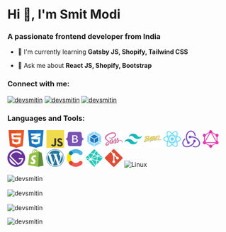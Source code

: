 <h1>Hi 👋, I'm Smit Modi</h1>
<h3>A passionate frontend developer from India</h3>


- 🌱 I'm currently learning **Gatsby JS, Shopify, Tailwind CSS**

- 💬 Ask me about **React JS, Shopify, Bootstrap**

<h3 align="left">Connect with me:</h3>
<p align="left">
  <a href="https://twitter.com/devsmitin" target="blank"><img align="center" src="https://raw.githubusercontent.com/rahuldkjain/github-profile-readme-generator/master/src/images/icons/Social/twitter.svg" alt="devsmitin" height="30" width="40"/></a>
  <a href="https://dev.to/devsmitin" target="blank"><img align="center" src="https://raw.githubusercontent.com/rahuldkjain/github-profile-readme-generator/master/src/images/icons/Social/devto.svg" alt="devsmitin" height="30" width="40"/></a>
  <a href="https://codepen.io/devsmitin" target="blank"><img align="center" src="https://raw.githubusercontent.com/rahuldkjain/github-profile-readme-generator/master/src/images/icons/Social/codepen.svg" alt="devsmitin" height="30" width="40"/></a>
</p>

<h3 align="left">Languages and Tools:</h3>
<p align="left">
  <img src="https://raw.githubusercontent.com/devsmitin/devsmitin/main/src/images/logos/HTML.svg" alt="HTML" width="40" height="40">
  <img src="https://raw.githubusercontent.com/devsmitin/devsmitin/main/src/images/logos/CSS.svg" alt="CSS" width="40" height="40">
  <img src="https://raw.githubusercontent.com/devsmitin/devsmitin/main/src/images/logos/JavaScript.svg" alt="JavaScript" width="40" height="40">
  <img src="https://raw.githubusercontent.com/devsmitin/devsmitin/main/src/images/logos/Bootstrap.svg" alt="Bootstrap" width="40" height="40">
  <img src="https://raw.githubusercontent.com/devsmitin/devsmitin/main/src/images/logos/Webpack.svg" alt="Webpack" width="40" height="40">
  <img src="https://raw.githubusercontent.com/devsmitin/devsmitin/main/src/images/logos/Sass.svg" alt="Sass" width="40" height="40">
  <img src="https://raw.githubusercontent.com/devsmitin/devsmitin/main/src/images/logos/Tailwind.svg" alt="Tailwind" width="40" height="40">
  <img src="https://raw.githubusercontent.com/devsmitin/devsmitin/main/src/images/logos/Babel.svg" alt="Babel" width="40" height="40">
  <img src="https://raw.githubusercontent.com/devsmitin/devsmitin/main/src/images/logos/ReactJS.svg" alt="ReactJS" width="40" height="40">
  <img src="https://raw.githubusercontent.com/devsmitin/devsmitin/main/src/images/logos/Redux.svg" alt="Redux" width="40" height="40">
  <img src="https://raw.githubusercontent.com/devsmitin/devsmitin/main/src/images/logos/Graphql.svg" alt="Graphql" width="40" height="40">
  <img src="https://raw.githubusercontent.com/devsmitin/devsmitin/main/src/images/logos/Gatsby.svg" alt="Gatsby" width="40" height="40">
  <img src="https://raw.githubusercontent.com/devsmitin/devsmitin/main/src/images/logos/Shopify.svg" alt="Shopify" width="40" height="40">
  <img src="https://raw.githubusercontent.com/devsmitin/devsmitin/main/src/images/logos/WordPress.svg" alt="WordPress" width="40" height="40">
  <img src="https://raw.githubusercontent.com/devsmitin/devsmitin/main/src/images/logos/Contentful.svg" alt="Contentful" width="40" height="40">
  <img src="https://raw.githubusercontent.com/devsmitin/devsmitin/main/src/images/logos/Netlify.svg" alt="Netlify" width="40" height="40">
  <img src="https://raw.githubusercontent.com/devsmitin/devsmitin/main/src/images/logos/Git.svg" alt="Git" width="40" height="40">
  <img src="https://raw.githubusercontent.com/devsmitin/devsmitin/main/src/images/logos/Linux.svg" alt="Linux" width="40" height="40">
</p>

<p>
  <span style="display:inline-block;background-color: #fff">
    <img align="center" src="https://github-readme-stats.vercel.app/api/top-langs?username=devsmitin&show_icons=true&locale=en&layout=compact" alt="devsmitin"/>
  </span>
</span>

<p>
  <span style="display:inline-block;background-color: #fff">
    <img align="center" src="https://github-readme-stats.vercel.app/api?username=devsmitin&show_icons=true&locale=en" alt="devsmitin"/>
  </span>
</span>

<p>
  <span style="display:inline-block;background-color: #fff">
    <img align="center" src="https://github-readme-streak-stats.herokuapp.com/?user=devsmitin&" alt="devsmitin"/>
  </span>
</span>

<p align="left">
  <img src="https://komarev.com/ghpvc/?username=devsmitin&label=Profile%20views&color=0e75b6&style=flat" alt="devsmitin"/>
</p>
